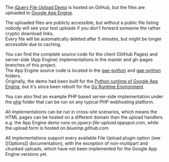 The [jQuery File Upload Demo](http://blueimp.github.com/jQuery-File-Upload/) is hosted on GitHub, but the files are uploaded to [Google App Engine](http://code.google.com/appengine/).

The uploaded files are publicly accessible, but without a public file listing nobody will see your test uploads if you don't forward someone the rather cryptic download links.  
Every file will be automatically deleted after 5 minutes, but might be longer accessible due to caching.

You can find the complete source code for the client (GitHub Pages) and server-side (App Engine) implementations in the master and gh-pages branches of this project.  
The App Engine source code is located in the [gae-python](https://github.com/blueimp/jQuery-File-Upload/tree/master/gae-python) and [gae-python](https://github.com/blueimp/jQuery-File-Upload/tree/master/gae-go) folders.  
Originally, the demo had been built for the [Python runtime of Google App Engine](http://code.google.com/appengine/docs/python/), but it's since been rebuilt for the [Go Runtime Environment](http://code.google.com/appengine/docs/go/).

You can also find an example PHP based server-side implementation under the [php](https://github.com/blueimp/jQuery-File-Upload/tree/master/php) folder that can be run on any typical PHP webhosting platform.

All implementations can be run in cross-site scenarios, which means the HTML pages can be hosted on a different domain than the upload handlers.  
e.g. the App Engine demo runs on *jquery-file-upload.appspot.com*, while the upload form is hosted on *blueimp.github.com*.

All implementations support every available File Upload plugin option (see [[Options]] documentation), with the exception of non-multipart and chunked uploads, which have not been implemented for the Google App Engine versions yet.